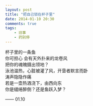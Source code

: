 ```yaml
---
layout: post
title: "把自己锁在杯子里"
date: 2014-01-10 20:30
comments: true
tags: 
	- 旧事 
	- 药别停
---
```


杯子里的一条鱼               
你可担心
会有天外扑来的龙卷风                                
把你的魂魄摄出领地？                               
泳池温热，心脏被灌了风，开垦者默言而卧                                
涛声隐隐作痛                                      
若是一壶热酒浇下，由西向东                                
你是缱绻醉倒？还是鱼跃入梦？                                

            
—— 01.10